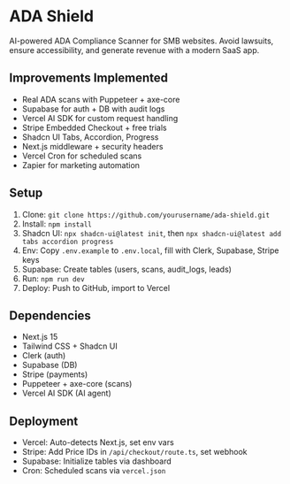 # ADA Shield

AI-powered ADA Compliance Scanner for SMB websites. Avoid lawsuits, ensure accessibility, and generate revenue with a modern SaaS app.

## Improvements Implemented
- Real ADA scans with Puppeteer + axe-core
- Supabase for auth + DB with audit logs
- Vercel AI SDK for custom request handling
- Stripe Embedded Checkout + free trials
- Shadcn UI Tabs, Accordion, Progress
- Next.js middleware + security headers
- Vercel Cron for scheduled scans
- Zapier for marketing automation

## Setup
1. Clone: `git clone https://github.com/yourusername/ada-shield.git`
2. Install: `npm install`
3. Shadcn UI: `npx shadcn-ui@latest init`, then `npx shadcn-ui@latest add tabs accordion progress`
4. Env: Copy `.env.example` to `.env.local`, fill with Clerk, Supabase, Stripe keys
5. Supabase: Create tables (users, scans, audit_logs, leads)
6. Run: `npm run dev`
7. Deploy: Push to GitHub, import to Vercel

## Dependencies
- Next.js 15
- Tailwind CSS + Shadcn UI
- Clerk (auth)
- Supabase (DB)
- Stripe (payments)
- Puppeteer + axe-core (scans)
- Vercel AI SDK (AI agent)

## Deployment
- Vercel: Auto-detects Next.js, set env vars
- Stripe: Add Price IDs in `/api/checkout/route.ts`, set webhook
- Supabase: Initialize tables via dashboard
- Cron: Scheduled scans via `vercel.json`